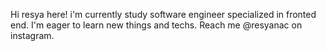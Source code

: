 

Hi resya here! i'm currently study software engineer specialized in fronted end. I'm eager to learn new things and techs. Reach me @resyanac on instagram.
